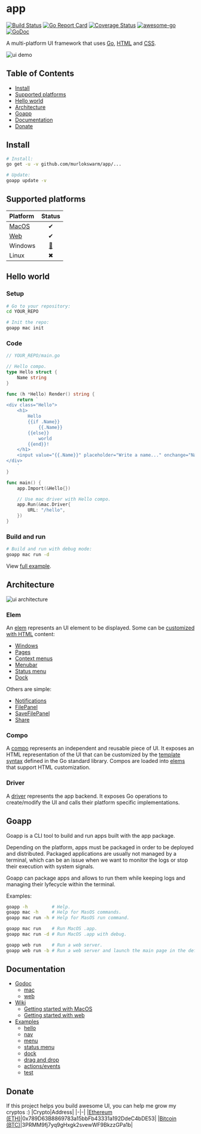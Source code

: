 # app

[![Build Status](https://travis-ci.org/murlokswarm/app.svg?branch=master)](https://travis-ci.org/murlokswarm/app)
[![Go Report Card](https://goreportcard.com/badge/github.com/murlokswarm/app)](https://goreportcard.com/report/github.com/murlokswarm/app)
[![Coverage Status](https://coveralls.io/repos/github/murlokswarm/app/badge.svg?branch=master)](https://coveralls.io/github/murlokswarm/app?branch=master)
[![awesome-go](https://cdn.rawgit.com/sindresorhus/awesome/d7305f38d29fed78fa85652e3a63e154dd8e8829/media/badge.svg)](https://github.com/avelino/awesome-go#readme)
[![GoDoc](https://godoc.org/github.com/murlokswarm/app?status.svg)](https://godoc.org/github.com/murlokswarm/app)

A multi-platform UI framework that uses
[Go](https://golang.org), [HTML](https://en.wikipedia.org/wiki/HTML5) and
[CSS](https://en.wikipedia.org/wiki/Cascading_Style_Sheets).

![ui demo](https://github.com/murlokswarm/app/wiki/assets/ui-demo-large.gif)

## Table of Contents

* [Install](#install)
* [Supported platforms](#support)
* [Hello world](#hello)
* [Architecture](#architecture)
* [Goapp](#goapp)
* [Documentation](#doc)
* [Donate](#donate)

<a name="install"></a>

## Install

```sh
# Install:
go get -u -v github.com/murlokswarm/app/...

# Update:
goapp update -v
```

<a name="support"></a>

## Supported platforms

|Platform|Status|
|:-|:-:|
|[MacOS](https://godoc.org/github.com/murlokswarm/app/drivers/mac#Driver)|✔|
|[Web](https://godoc.org/github.com/murlokswarm/app/drivers/web#Driver)|✔|
|Windows|[🔨](https://github.com/murlokswarm/app/issues/141)|
|Linux|✖|

<a name="hello"></a>

## Hello world

### Setup

```sh
# Go to your repository:
cd YOUR_REPO

# Init the repo:
goapp mac init
```

### Code

```go
// YOUR_REPO/main.go

// Hello compo.
type Hello struct {
    Name string
}

func (h *Hello) Render() string {
    return `
<div class="Hello">
    <h1>
        Hello
        {{if .Name}}
            {{.Name}}
        {{else}}
            world
        {{end}}!
    </h1>
    <input value="{{.Name}}" placeholder="Write a name..." onchange="Name" autofocus>
</div>
    `
}

func main() {
    app.Import(&Hello{})

    // Use mac driver with Hello compo.
    app.Run(&mac.Driver{
        URL: "/hello",
    })
}
```

### Build and run

```sh
# Build and run with debug mode:
goapp mac run -d
```

View [full example](https://github.com/murlokswarm/app/tree/master/examples/hello).

<a name="architecture"></a>

## Architecture

![ui architecture](https://github.com/murlokswarm/app/wiki/assets/architecture.png)

### Elem

An [elem](https://godoc.org/github.com/murlokswarm/app#Elem) represents an UI
element to be displayed. Some can be
[customized with HTML](https://godoc.org/github.com/murlokswarm/app#ElemWithCompo)
content:

* [Windows](https://godoc.org/github.com/murlokswarm/app#NewWindow)
* [Pages](https://godoc.org/github.com/murlokswarm/app#NewPage)
* [Context menus](https://godoc.org/github.com/murlokswarm/app#NewContextMenu)
* [Menubar](https://godoc.org/github.com/murlokswarm/app#MenuBar)
* [Status menu](https://godoc.org/github.com/murlokswarm/app#NewStatusMenu)
* [Dock](https://godoc.org/github.com/murlokswarm/app#Dock)

Others are simple:

* [Notifications](https://godoc.org/github.com/murlokswarm/app#NewNotification)
* [FilePanel](https://godoc.org/github.com/murlokswarm/app#NewFilePanel)
* [SaveFilePanel](https://godoc.org/github.com/murlokswarm/app#NewSaveFilePanel)
* [Share](https://godoc.org/github.com/murlokswarm/app#NewShare)

### Compo

A [compo](https://godoc.org/github.com/murlokswarm/app#Compo) represents an
independent and reusable piece of UI. It exposes an HTML representation of the
UI that can be customized by the
[template syntax](https://golang.org/pkg/text/template/) defined in the Go
standard library. Compos are loaded into
[elems](https://godoc.org/github.com/murlokswarm/app#ElemWithCompo) that support
HTML customization.

### Driver

A [driver](https://godoc.org/github.com/murlokswarm/app#Driver) represents the
app backend. It exposes Go operations to create/modify the UI and calls their
platform specific implementations.

<a name="goapp"></a>

## Goapp

Goapp is a CLI tool to build and run apps built with the app package.

Depending on the platform, apps must be packaged in order to be deployed and
distributed. Packaged applications are usually not managed by a terminal, which
can be an issue when we want to monitor the logs or stop their execution with
system signals.

Goapp can package apps and allows to run them while keeping logs and managing
their lyfecycle within the terminal.

Examples:

```sh
goapp -h         # Help.
goapp mac -h     # Help for MasOS commands.
goapp mac run -h # Help for MasOS run command.

goapp mac run    # Run MacOS .app.
goapp mac run -d # Run MacOS .app with debug.

goapp web run    # Run a web server.
goapp web run -b # Run a web server and launch the main page in the default browser.
```

<a name="doc"></a>

## Documentation

* [Godoc](https://godoc.org/github.com/murlokswarm/app)
  * [mac](https://godoc.org/github.com/murlokswarm/app/drivers/mac)
  * [web](https://godoc.org/github.com/murlokswarm/app/drivers/web)
* [Wiki](https://github.com/murlokswarm/app/wiki)
  * [Getting started with MacOS](https://github.com/murlokswarm/app/wiki/Getting-started-with-MacOS)
  * [Getting started with web](https://github.com/murlokswarm/app/wiki/Getting-started-with-web)
* [Examples](https://github.com/murlokswarm/app/tree/master/examples)
  * [hello](https://github.com/murlokswarm/app/tree/master/examples/hello)
  * [nav](https://github.com/murlokswarm/app/tree/master/examples/nav)
  * [menu](https://github.com/murlokswarm/app/tree/master/examples/menu)
  * [status menu](https://github.com/murlokswarm/app/tree/master/examples/statusmenu)
  * [dock](https://github.com/murlokswarm/app/tree/master/examples/dock)
  * [drag and drop](https://github.com/murlokswarm/app/tree/master/examples/dragdrop)
  * [actions/events](https://github.com/murlokswarm/app/tree/master/examples/action-event)
  * [test](https://github.com/murlokswarm/app/tree/master/examples/test)

<a name="donate"></a>

## Donate

If this project helps you build awesome UI, you can help me grow my cryptos :)
|Crypto|Address|
|-|-|
|[Ethereum (ETH)](https://www.coinbase.com/addresses/5b483b8df2ba04096454ea62)|0x789D63B8869783a15bbFb43331a192DdeC4bDE53|
|[Bitcoin (BTC)](https://www.coinbase.com/addresses/5b483f32bec71f034450c264)|3PRMM9fj7yq9gHxgk2svewWF9BkzzGPa1b|
